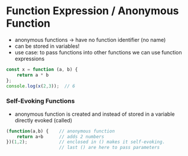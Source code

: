 # Function Expression / Anonymous Function

- anonymous functions -> have no function identifier (no name)
- can be stored in variables!
- use case: to pass functions into other functions we can use function expressions
```js
const x = function (a, b) {
	return a * b
};
console.log(x(2,3));  // 6
```

### Self-Evoking Functions
- anonymous function is created and instead of stored in a variable directly evoked (called)
```js
(function(a,b) {    // anonymous function
	return a+b      // adds 2 numbers
})(1,2);            // enclosed in () makes it self-evoking. 
                    // last () are here to pass parameters
```
